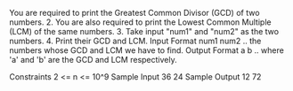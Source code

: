You are required to print the Greatest Common Divisor (GCD) of two numbers.
2. You are also required to print the Lowest Common Multiple (LCM) of the same numbers.
3. Take input "num1" and "num2" as the two numbers.
4. Print their GCD and LCM.
Input Format
num1
num2
.. the numbers whose GCD and LCM we have to find.
Output Format
a
b
.. where 'a' and 'b' are the GCD and LCM respectively.

Constraints
2 <= n <= 10^9
Sample Input
36 
24 
Sample Output
12
72
